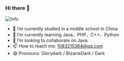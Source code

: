 ### Hi there 👋
![Info](https://github-readme-stats.vercel.app/api?username=glorydark&show_icons=true&theme=dracula)
- 🔭 I’m currently studied in a middle school in China
- 🌱 I’m currently learning Java、PHP、C++、Python
- 👯 I’m looking to collaborate on Java
- 📫 How to reach me: 1083215364@qq.com
- 😄 Pronouns: Glorydark / BizarreDark / Dark

<!--
**glorydark/Glorydark** is a ✨ _special_ ✨ repository because its `README.md` (this file) appears on your GitHub profile.

Here are some ideas to get you started:

- 🔭 I’m currently studied in a middle school in China
- 🌱 I’m currently learning Java、PHP、C++、Python
- 👯 I’m looking to collaborate on Java
- 📫 How to reach me: 1083215364@qq.com
- 😄 Pronouns: Glorydark / BizarreDark / Dark
-->
